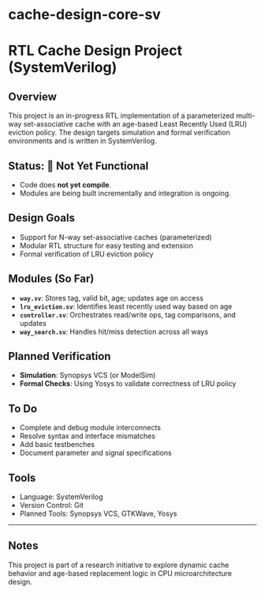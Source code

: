 # cache-design-core-sv
# RTL Cache Design Project (SystemVerilog)

## Overview
This project is an in-progress RTL implementation of a parameterized multi-way set-associative cache with an age-based Least Recently Used (LRU) eviction policy. The design targets simulation and formal verification environments and is written in SystemVerilog.

## Status: 🚧 Not Yet Functional
- Code does **not yet compile**.
- Modules are being built incrementally and integration is ongoing.

## Design Goals
- Support for N-way set-associative caches (parameterized)
- Modular RTL structure for easy testing and extension
- Formal verification of LRU eviction policy

## Modules (So Far)
- **`way.sv`**: Stores tag, valid bit, age; updates age on access
- **`lru_eviction.sv`**: Identifies least recently used way based on age
- **`controller.sv`**: Orchestrates read/write ops, tag comparisons, and updates
- **`way_search.sv`**: Handles hit/miss detection across all ways

## Planned Verification
- **Simulation**: Synopsys VCS (or ModelSim)
- **Formal Checks**: Using Yosys to validate correctness of LRU policy

## To Do
- Complete and debug module interconnects
- Resolve syntax and interface mismatches
- Add basic testbenches
- Document parameter and signal specifications

## Tools
- Language: SystemVerilog
- Version Control: Git
- Planned Tools: Synopsys VCS, GTKWave, Yosys

---

## Notes
This project is part of a research initiative to explore dynamic cache behavior and age-based replacement logic in CPU microarchitecture design.
